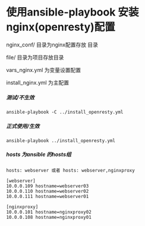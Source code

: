 # 使用ansible-playbook 安装nginx(openresty)配置 

nginx_conf/ 目录为nginx配置存放 目录

file/ 目录为项目存放目录

vars_nginx.yml 为变量设置配置

install_nginx.yml 为主配置



##### 测试/不生效
```
ansible-playbook -C ../install_openresty.yml
```


##### 正式使用/生效
```
ansible-playbook ../install_openresty.yml
```

##### hosts 为ansible 的hosts组
```
hosts: webserver 或者 hosts: webserver,nginxproxy

[webserver]
10.0.0.109 hostname=webserver03
10.0.0.110 hostname=webserver02
10.0.0.111 hostname=webserver01

[nginxproxy]
10.0.0.101 hostname=nginxproxy02
10.0.0.108 hostname=nginxproxy01

```

